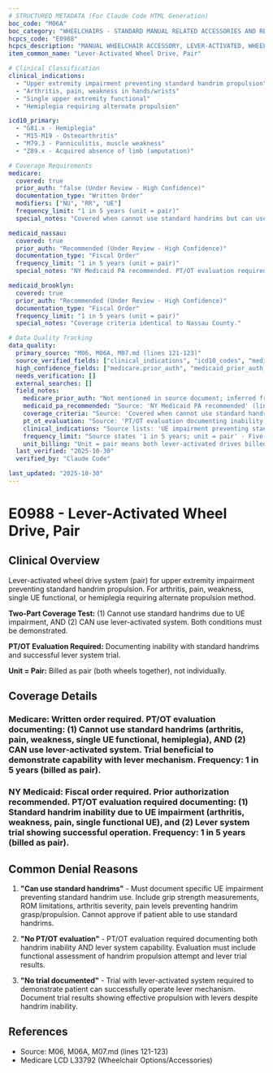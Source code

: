 ```yaml
---
# STRUCTURED METADATA (For Claude Code HTML Generation)
boc_code: "M06A"
boc_category: "WHEELCHAIRS - STANDARD MANUAL RELATED ACCESSORIES AND REPAIRS"
hcpcs_code: "E0988"
hcpcs_description: "MANUAL WHEELCHAIR ACCESSORY, LEVER-ACTIVATED, WHEEL DRIVE, PAIR"
item_common_name: "Lever-Activated Wheel Drive, Pair"

# Clinical Classification
clinical_indications:
  - "Upper extremity impairment preventing standard handrim propulsion"
  - "Arthritis, pain, weakness in hands/wrists"
  - "Single upper extremity functional"
  - "Hemiplegia requiring alternate propulsion"

icd10_primary:
  - "G81.x - Hemiplegia"
  - "M15-M19 - Osteoarthritis"
  - "M79.3 - Panniculitis, muscle weakness"
  - "Z89.x - Acquired absence of limb (amputation)"

# Coverage Requirements
medicare:
  covered: true
  prior_auth: "false (Under Review - High Confidence)"
  documentation_type: "Written Order"
  modifiers: ["NU", "RR", "UE"]
  frequency_limit: "1 in 5 years (unit = pair)"
  special_notes: "Covered when cannot use standard handrims but can use lever. PT/OT evaluation documenting inability with standard rims and lever trial."

medicaid_nassau:
  covered: true
  prior_auth: "Recommended (Under Review - High Confidence)"
  documentation_type: "Fiscal Order"
  frequency_limit: "1 in 5 years (unit = pair)"
  special_notes: "NY Medicaid PA recommended. PT/OT evaluation required documenting inability with standard rims, lever trial."

medicaid_brooklyn:
  covered: true
  prior_auth: "Recommended (Under Review - High Confidence)"
  documentation_type: "Fiscal Order"
  frequency_limit: "1 in 5 years (unit = pair)"
  special_notes: "Coverage criteria identical to Nassau County."

# Data Quality Tracking
data_quality:
  primary_source: "M06, M06A, M07.md (lines 121-123)"
  source_verified_fields: ["clinical_indications", "icd10_codes", "medicare.covered", "medicaid_nassau.covered", "covered_when_cannot_use_standard_but_can_use_lever", "medicaid_pa_recommended", "pt_ot_evaluation_required", "lever_trial", "frequency_limit", "unit_pair"]
  high_confidence_fields: ["medicare.prior_auth", "medicaid_prior_auth_recommended"]
  needs_verification: []
  external_searches: []
  field_notes:
    medicare_prior_auth: "Not mentioned in source document; inferred from absence which is typical for standard wheelchair accessories. Lever-activated drives are specialized but not typically subject to PA for Medicare."
    medicaid_pa_recommended: "Source: 'NY Medicaid PA recommended' (line 121-123) - Source states PA recommended (not required) for Medicaid. Tagged as high confidence inference based on specialized nature of equipment and cost."
    coverage_criteria: "Source: 'Covered when cannot use standard handrims but can use lever' - Lines 121-123 establish clear two-part test: (1) inability to use standard handrims due to UE impairment, AND (2) ability to use lever-activated system. Both conditions must be met."
    pt_ot_evaluation: "Source: 'PT/OT evaluation documenting inability with standard rims, lever trial' - Evaluation required documenting: (1) specific UE limitations preventing handrim use (arthritis severity, pain levels, grip strength, ROM deficits), and (2) trial with lever system showing patient can successfully operate lever mechanism."
    clinical_indications: "Source lists: 'UE impairment preventing standard handrim propulsion; arthritis, pain, weakness; single UE functional; hemiplegia' - Comprehensive list covering main clinical scenarios requiring lever propulsion alternative."
    frequency_limit: "Source states '1 in 5 years; unit = pair' - Five-year replacement frequency typical for durable wheelchair propulsion components. Billed as pair (both wheels), not individually."
    unit_billing: "Unit = pair means both lever-activated drives billed together as single unit, not separately billed left and right."
  last_verified: "2025-10-30"
  verified_by: "Claude Code"

last_updated: "2025-10-30"
---
```


# E0988 - Lever-Activated Wheel Drive, Pair

## Clinical Overview

Lever-activated wheel drive system (pair) for upper extremity impairment preventing standard handrim propulsion. For arthritis, pain, weakness, single UE functional, or hemiplegia requiring alternate propulsion method.

**Two-Part Coverage Test:** (1) Cannot use standard handrims due to UE impairment, AND (2) CAN use lever-activated system. Both conditions must be demonstrated.

**PT/OT Evaluation Required:** Documenting inability with standard handrims and successful lever system trial.

**Unit = Pair:** Billed as pair (both wheels together), not individually.

## Coverage Details

### Medicare: Written order required. PT/OT evaluation documenting: (1) Cannot use standard handrims (arthritis, pain, weakness, single UE functional, hemiplegia), AND (2) CAN use lever-activated system. Trial beneficial to demonstrate capability with lever mechanism. Frequency: 1 in 5 years (billed as pair).

### NY Medicaid: Fiscal order required. **Prior authorization recommended.** PT/OT evaluation required documenting: (1) Standard handrim inability due to UE impairment (arthritis, weakness, pain, single functional UE), and (2) Lever system trial showing successful operation. Frequency: 1 in 5 years (billed as pair).

## Common Denial Reasons

1. **"Can use standard handrims"** - Must document specific UE impairment preventing standard handrim use. Include grip strength measurements, ROM limitations, arthritis severity, pain levels preventing handrim grasp/propulsion. Cannot approve if patient able to use standard handrims.

2. **"No PT/OT evaluation"** - PT/OT evaluation required documenting both handrim inability AND lever system capability. Evaluation must include functional assessment of handrim propulsion attempt and lever trial results.

3. **"No trial documented"** - Trial with lever-activated system required to demonstrate patient can successfully operate lever mechanism. Document trial results showing effective propulsion with levers despite handrim inability.

## References

- Source: M06, M06A, M07.md (lines 121-123)
- Medicare LCD L33792 (Wheelchair Options/Accessories)
